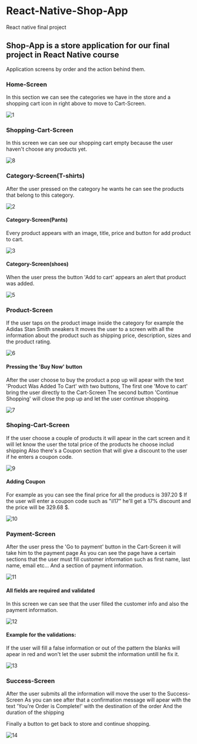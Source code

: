 # React-Native-Shop-App

React native final project

## Shop-App is a store application for our final project in React Native course

Application screens by order and the action behind them.

### Home-Screen

In this section we can see the categories we have in the store
and a shopping cart icon in right above to move to Cart-Screen.

![1](AppScreens/1.jpeg)

### Shopping-Cart-Screen

In this screen we can see our shopping cart empty because the user haven't choose any products yet.

![8](AppScreens/8.jpeg)

### Category-Screen(T-shirts)

After the user pressed on the category he wants he can see the products that belong to this category.

![2](AppScreens/2.jpeg)

#### Category-Screen(Pants)

Every product appears with an image, title, price and button for add product to cart.

![3](AppScreens/3.jpeg)

#### Category-Screen(shoes)

When the user press the button 'Add to cart' appears an alert that product was added.

![5](AppScreens/5.jpeg)

### Product-Screen

If the user taps on the product image inside the category for example the Adidas Stan Smith sneakers
It moves the user to a screen with all the information about the product such as shipping price, description, sizes and the product rating.

![6](AppScreens/6.jpeg)

#### Pressing the 'Buy Now' button

After the user choose to buy the product a pop up will apear with the text 'Product Was Added To Cart' with two buttons,
The first one 'Move to cart' bring the user directly to the Cart-Screen
The second button 'Continue Shopping' will close the pop up and let the user continue shopping.

![7](AppScreens/7.jpeg)

### Shoping-Cart-Screen

If the user choose a couple of products it will apear in the cart screen and it will let know the user the total price of the products he choose includ shipping
Also there's a Coupon section that will give a discount to the user if he enters a coupon code.

![9](AppScreens/9.jpeg)

#### Adding Coupon

For example as you can see the final price for all the producs is 397.20 \$
If the user will enter a coupon code such as "il17" he'll get a 17% discount and the price will be 329.68 $.

![10](AppScreens/10.jpeg)

### Payment-Screen

After the user press the 'Go to payment' button in the Cart-Screen it will take him to the payment page
As you can see the page have a certain sections that the user must fill customer information such as first name, last name, email etc...
And a section of payment information.

![11](AppScreens/11.jpeg)

#### All fields are required and validated

In this screen we can see that the user filled the customer info and also the payment information.

![12](AppScreens/12.jpeg)

#### Example for the validations:

If the user will fill a false information or out of the pattern the blanks will apear in red and won't let the user submit the information untill he fix it.

![13](AppScreens/13.jpeg)

### Success-Screen

After the user submits all the information will move the user to the Success-Screen
As you can see after that a confirmation message will apear with the text 'You're Order is Complete!' with the destination of the order
And the duration of the shipping

Finally a button to get back to store and continue shopping.

![14](AppScreens/14.jpeg)
